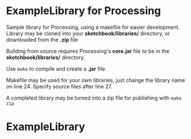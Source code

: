 # ExampleLibrary for Processing

Sample library for Processing, using a makefile for easier development.  Library may be cloned into your **sketchbook/libraries/** directory, or downloaded from the **.zip** file

Building from source requires Processing's **core.jar** file to be in the **sketchbook/libraries/** directory.

Use `make` to compile and create a **.jar** file.


Makefile may be used for your own libraries, just change the library name on line 24.  Specify source files after line 27.

A completed library may be turned into a zip file for publishing with `make zip`
# ExampleLibrary
